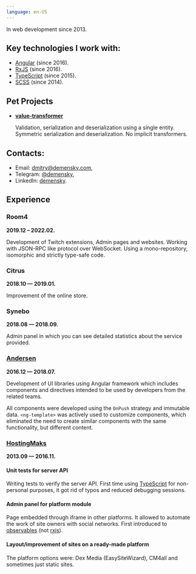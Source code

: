 ```yaml
---
language: en-US
---
```


In web development since 2013.

## Key technologies I work with:

- [Angular][angular] (since 2016).
- [RxJS][rxjs] (since 2016).
- [TypeScript][typescript] (since 2015).
- [SCSS][scss] (since 2014).

## Pet Projects

- [**value-transformer**](https://github.com/demensky/value-transformer)

  Validation, serialization and deserialization using a single entity. Symmetric
  serialization and deserialization. No implicit transformers.

## Contacts:

- Email: [dmitry@demensky.com][demensky-email],
- Telegram: [@demensky][demensky-telegram],
- LinkedIn: [demensky][demensky-linkedin].

## Experience

### Room4

**2019.12 – 2022.02.**

Development of Twitch extensions, Admin pages and websites. Working with
JSON-RPC like protocol over WebSocket. Using a mono-repository, isomorphic and
strictly type-safe code.

### Citrus

**2018.10 — 2019.01.**

Improvement of the online store.

### Synebo

**2018.08 — 2018.09.**

Admin panel in which you can see detailed statistics about the service provided.

### [Andersen](https://www.andersenlab.com/)

**2016.12 — 2018.07.**

Development of UI libraries using Angular framework which includes components
and directives intended to be used by developers from the related teams.

All components were developed using the `OnPush` strategy and immutable data.
`<ng-template>` was actively used to customize components, which eliminated the
need to create similar components with the same functionality, but different
content.

### [HostingMaks](http://hostingmaks.com/)

**2013.09 — 2016.11.**

#### Unit tests for server API

Writing tests to verify the server API. First time using
[TypeScript][typescript] for non-personal purposes, it got rid of typos and
reduced debugging sessions.

#### Admin panel for platform module

Page embedded through iframe in other platforms. It allowed to automate the work
of site owners with social networks. First introduced to
[observables][knockout-observables] (not [rxjs][rxjs]).

#### Layout/improvement of sites on a ready-made platform

The platform options were: Dex Media (EasySiteWizard), CM4all and sometimes just
static sites.

[typescript]: https://www.typescriptlang.org/
[angular]: https://angular.io/
[rxjs]: https://github.com/ReactiveX/rxjs/
[prettier]: https://prettier.io/
[eslint]: https://eslint.org/
[knockout-observables]: http://knockoutjs.com/documentation/observables.html
[scss]: https://sass-lang.com/
[demensky-email]: mailto:dmitry@demensky.com
[demensky-telegram]: https://t.me/demensky
[demensky-linkedin]: https://www.linkedin.com/in/demensky/
